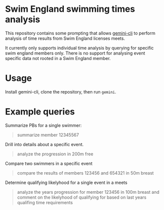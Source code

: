 # Swim England swimming times analysis
This repository contains some prompting that allows [gemini-cli](https://github.com/google-gemini/gemini-cli) to perform analysis of time results from Swim England licenses meets.

It currently only supports individual time analysis by querying for specific swim england members only. There is no support for analysing event specific data not rooted in a Swim England member. 

# Usage
Install gemini-cli, clone the repository, then run `gemini`.

# Example queries

Summarize PBs for a single swimmer:

   > summarize member 12345567

Drill into details about a specific event.

   > analyze the progression in 200m free

Compare two swimmers in a specific event

   > compare the results of members 123456 and 654321 in 50m breast

Determine qualifying likelyhood for a single event in a meets

   > analyze the years progression for member 123456 in 100m breast and comment on the likelyhood of qualifying for <future meet> based on last years qualifing time requirements


